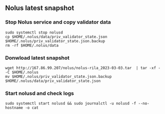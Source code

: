 <h2>Nolus latest snapshot</h2>

<h3>Stop Nolus service and copy validator data</h3>

```
sudo systemctl stop nolusd
cp $HOME/.nolus/data/priv_validator_state.json $HOME/.nolus/priv_validator_state.json.backup
rm -rf $HOME/.nolus/data
```

<h3>Donwload latest snapshot</h3>

```
wget http://167.86.99.207/nolus/nolus-rila_2023-03-03.tar  | tar -xf - -C $HOME/.nolus
mv $HOME/.nolus/priv_validator_state.json.backup $HOME/.nolus/data/priv_validator_state.json
```

<h3>Start nolusd and check logs</h3>

```
sudo systemctl start nolusd && sudo journalctl -u nolusd -f --no-hostname -o cat
```
